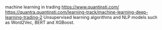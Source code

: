 machine learning in trading 
https://www.quantinsti.com/
https://quantra.quantinsti.com/learning-track/machine-learning-deep-learning-trading-2
Unsupervised learning algorithms and NLP models such as Word2Vec, BERT and XGBoost.